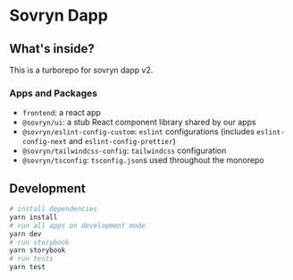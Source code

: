 # Sovryn Dapp

## What's inside?

This is a turborepo for sovryn dapp v2.

### Apps and Packages

- `frontend`: a react app
- `@sovryn/ui`: a stub React component library shared by our apps
- `@sovryn/eslint-config-custom`: `eslint` configurations (includes `eslint-config-next` and `eslint-config-prettier`)
- `@sovryn/tailwindcss-config`: `tailwindcss` configuration
- `@sovryn/tsconfig`: `tsconfig.json`s used throughout the monorepo


## Development

```bash
# install dependencies
yarn install
# run all apps on development mode
yarn dev
# run storybook
yarn storybook
# run tests
yarn test
```
